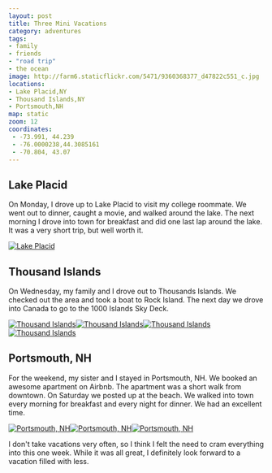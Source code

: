 ```yaml
---
layout: post
title: Three Mini Vacations
category: adventures
tags:
- family
- friends
- "road trip"
- the ocean
image: http://farm6.staticflickr.com/5471/9360368377_d47822c551_c.jpg
locations:
- Lake Placid,NY
- Thousand Islands,NY
- Portsmouth,NH
map: static
zoom: 12
coordinates:
 - -73.991, 44.239
 - -76.0000238,44.3085161
 - -70.804, 43.07
---
```


## Lake Placid

On Monday, I drove up to Lake Placid to visit my college roommate. We went out to dinner, caught a movie, and walked around the lake. The next morning I drove into town for breakfast and did one last lap around the lake. It was a very short trip, but well worth it.

<div class="photos">
<a href="http://www.flickr.com/photos/91218249@N05/9360383491/" title="Lake Placid by katydecorah, on Flickr"><img src="http://farm8.staticflickr.com/7320/9360383491_c42205937a_c.jpg"  alt="Lake Placid"></a>
</div>

## Thousand Islands

On Wednesday, my family and I drove out to Thousands Islands. We checked out the area and took a boat to Rock Island. The next day we drove into Canada to go to the 1000 Islands Sky Deck.

<div class="photos">
<a href="http://www.flickr.com/photos/91218249@N05/9363147042/" title="Thousand Islands by katydecorah, on Flickr"><img src="http://farm6.staticflickr.com/5321/9363147042_918e2d5d8a_c.jpg"  alt="Thousand Islands" class="pop-out"></a><a href="http://www.flickr.com/photos/91218249@N05/9363154376/" title="Thousand Islands by katydecorah, on Flickr"><img src="http://farm4.staticflickr.com/3825/9363154376_e2de0d8e81_c.jpg" class="img-thirds" alt="Thousand Islands"></a><a href="http://www.flickr.com/photos/91218249@N05/9360368377/" title="Thousand Islands by katydecorah, on Flickr"><img src="http://farm6.staticflickr.com/5471/9360368377_d47822c551_c.jpg" class="img-thirds" alt="Thousand Islands"></a><a href="http://www.flickr.com/photos/91218249@N05/9363158028/" title="Thousand Islands by katydecorah, on Flickr"><img src="http://farm4.staticflickr.com/3763/9363158028_f5d3d5fe5e_c.jpg" class="img-thirds" alt="Thousand Islands"></a>
</div>

## Portsmouth, NH

For the weekend, my sister and I stayed in Portsmouth, NH. We booked an awesome apartment on Airbnb. The apartment was a short walk from downtown. On Saturday we posted up at the beach. We walked into town every morning for breakfast and every night for dinner. We had an excellent time.

<div class="photos">
<a href="http://www.flickr.com/photos/91218249@N05/9363148054/" title="Portsmouth, NH by katydecorah, on Flickr"><img src="http://farm4.staticflickr.com/3766/9363148054_6ea80aa4e2_c.jpg" class="img-thirds" alt="Portsmouth, NH"></a><a href="http://www.flickr.com/photos/91218249@N05/9363149280/" title="Portsmouth, NH by katydecorah, on Flickr"><img src="http://farm3.staticflickr.com/2863/9363149280_fef8feb304_c.jpg" class="img-thirds" alt="Portsmouth, NH"></a><a href="http://www.flickr.com/photos/91218249@N05/9363152836/" title="Portsmouth, NH by katydecorah, on Flickr"><img src="http://farm6.staticflickr.com/5330/9363152836_9a546cd327_c.jpg" class="img-thirds" alt="Portsmouth, NH"></a>
</div>

I don't take vacations very often, so I think I felt the need to cram everything into this one week. While it was all great, I definitely look forward to a vacation filled with less.

